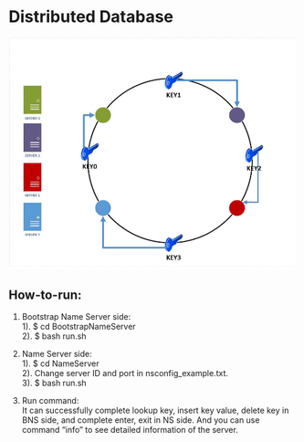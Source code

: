 # Distributed Database

![Consistent Hashing](https://github.com/glennjw/distributedDB/blob/main/ch.jpeg?raw=true)


## How-to-run:<br />

1. Bootstrap Name Server side:<br />
1). $ cd BootstrapNameServer<br />
2). $ bash run.sh<br />
2. Name Server side:<br />
1). $ cd NameServer<br />
2). Change server ID and port in nsconfig_example.txt.<br />
3). $ bash run.sh<br />

3. Run command:<br />
It can successfully complete lookup key, insert key value, delete key in BNS side, and complete
enter, exit in NS side. And you can use command “info” to see detailed information of the server.<br />


